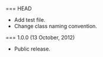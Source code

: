=== HEAD

* Add test file.
* Change class naming convention.

=== 1.0.0 (13 October, 2012)

* Public release.
